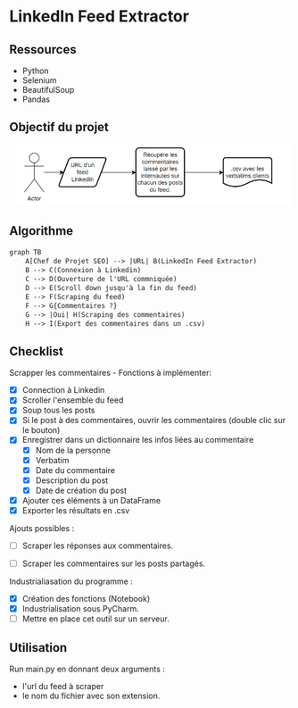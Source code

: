 # LinkedIn Feed Extractor

## Ressources
- Python
- Selenium
- BeautifulSoup
- Pandas

## Objectif du projet
![img.png](Files/img.png)

## Algorithme

```mermaid
graph TB
    A[Chef de Projet SEO] --> |URL| B(LinkedIn Feed Extractor)
    B --> C(Connexion à Linkedin)
    C --> D(Ouverture de l'URL commniquée)
    D --> E(Scroll down jusqu'à la fin du feed)
    E --> F(Scraping du feed)
    F --> G{Commentaires ?}
    G --> |Oui| H(Scraping des commentaires)
    H --> I(Export des commentaires dans un .csv)
```

## Checklist  
Scrapper les commentaires - Fonctions à implémenter:
- [x] Connection à Linkedin
- [x] Scroller l'ensemble du feed
- [x] Soup tous les posts
- [x] Si le post à des commentaires, ouvrir les commentaires (double clic sur le bouton)
- [x] Enregistrer dans un dictionnaire les infos liées au commentaire
  - [x] Nom de la personne
  - [x] Verbatim
  - [x] Date du commentaire
  - [x] Description du post
  - [x] Date de création du post
- [x] Ajouter ces éléments à un DataFrame
- [x] Exporter les résultats en .csv

Ajouts possibles :
- [ ] Scraper les réponses aux commentaires.
- [ ] Scraper les commentaires sur les posts partagés.


Industrialiasation du programme :
- [x] Création des fonctions (Notebook)
- [x] Industrialisation sous PyCharm.
- [ ] Mettre en place cet outil sur un serveur.

## Utilisation
Run main.py en donnant deux arguments :
- l'url du feed à scraper
- le nom du fichier avec son extension.
